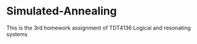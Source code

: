 Simulated-Annealing
===================

This is the 3rd homework assignment of TDT4136 Logical and resonating systems